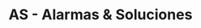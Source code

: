 ---
title: "AS - Alarmas & Soluciones"
url: /acassuso/as-alarmas-y-soluciones/
shop: electrónica
---